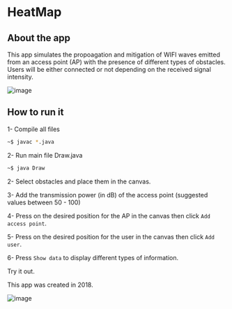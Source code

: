 # HeatMap

## About the app
This app simulates the propoagation and mitigation of WIFI waves emitted from an access point (AP) with the presence of different types of obstacles.<br>
Users will be either connected or not depending on the received signal intensity.


![image](https://user-images.githubusercontent.com/60778237/206179651-0528f802-e7ae-4d6d-88dc-b1fee1ae300a.png)

## How to run it 

1- Compile all files
```sh
~$ javac *.java
```
2- Run main file Draw.java
```sh
~$ java Draw
```

2-  Select obstacles and place them in the canvas.

3-  Add the transmission power (in dB) of the access point (suggested values between 50 - 100)

4-  Press on the desired position for the AP in the canvas then click `Add access point`.

5-  Press on the desired position for the user in the canvas then click `Add user`. 

6-  Press  `Show data` to display different types of information.

Try it out.

This app was created in 2018.

![image](https://user-images.githubusercontent.com/60778237/206180455-a6f63222-760e-48b5-9414-ea40a4e2bca6.png)
